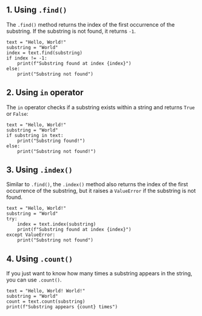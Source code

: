 ## 1. Using `.find()`
The `.find()` method returns the index of the first occurrence of the substring. If the substring is not found, it returns `-1`.
```
text = "Hello, World!"
substring = "World"
index = text.find(substring)
if index != -1:
    print(f"Substring found at index {index}")
else:
    print("Substring not found")
```

## 2. Using `in` operator
The `in` operator checks if a substring exists within a string and returns `True` or `False`:
```
text = "Hello, World!"
substring = "World"
if substring in text:
    print("Substring found!")
else:
    print("Substring not found!")
```

## 3. Using `.index()`
Similar to `.find()`, the `.index()` method also returns the index of the first occurrence of the substring, but it raises a `ValueError` if the substring is not found.
```
text = "Hello, World!"
substring = "World"
try:
    index = text.index(substring)
    print(f"Substring found at index {index}")
except ValueError:
    print("Substring not found")
```

## 4. Using `.count()`
If you just want to know how many times a substring appears in the string, you can use `.count()`.
```
text = "Hello, World! World!"
substring = "World"
count = text.count(substring)
print(f"Substring appears {count} times")
```
